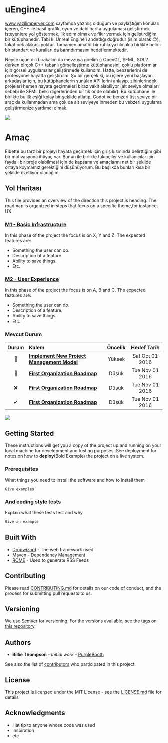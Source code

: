 # uEngine4

www.yazilimperver.com sayfamda yazmış olduğum ve paylaştığım konuları içeren, C++ ile basit grafik, oyun ve dahi harita uygulaması geliştirmek isteyenlere yol göstermek, ilk adım olmak ve fikir vermek için geliştirdiğim bir kütüphanedir. Tabi ki Unreal Engine'i andırdığı doğrudur (isim olarak 😊), fakat pek alakası yoktur. Tamamen amatör bir ruhla yazılmakla birlikte belirli bir standart ve kuralları da barındırmasını hedeflenmektedir.

Neyse üçün dili bırakalım da mevzuya girelim :) OpenGL, SFML, SDL2 derken birçok C++ tabanlı görselleştirme kütüphanesini, çoklu platformlar için görsel uygulamalar geliştirmede kullandım. Hatta, benzerlerini de profesyonel hayatta geliştirdim. Şu bir gerçek ki, bu işlere yeni başlayan arkadaşlar için, bu kütüphanelerin sunulan API'lerini anlayıp, zihinlerindeki projeleri hemen hayata geçirmeleri biraz vakit alabiliyor (alt seviye olmaları sebebi ile SFML belki diğerlerinden bir tık önde olabilir). Bu kütüphane ile birlikte bu ilk eşiği kolay bir şekilde atlatıp, Godot ve benzeri üst seviye bir araç da kullanmadan ama çok da alt seviyeye inmeden bu vebzeri uygulama geliştirmenize yardımcı olmak.

![](https://i.imgur.com/waxVImv.png)

# Amaç

Elbette bu tarz bir projeyi hayata geçirmek için giriş kısmında belirttiğim gibi bir motivasyona ihtiyaç var. Bunun ile birlikte takipçiler ve kullanıcılar için faydalı bir proje olabilmesi için de kapsamı ve amaçlarını net bir şekilde ortaya koymamız gerektiğini düşünüyorum. Bu başlıkda bunları kısa bir şekilde özetliyor olacağım. 

## Yol Haritası

This file provides an overview of the direction this project is heading. The roadmap is organized in steps that focus on a specific theme,for instance, UX.

### [M1 - Basic Infrastructure](https://github.com/Dovyski/template/milestone/1)

In this phase of the project the focus is on X, Y and Z. The expected features are:

- Something the user can do.
- Description of a feature.
- Ability to save things.
- Etc.

### [M2 - User Experience](https://github.com/Dovyski/template/milestone/2)

In this phase of the project the focus is on A, B and C. The expected features are:

- Something the user can do.
- Description of a feature.
- Ability to save things.
- Etc.

### Mevcut Durum

| Durum | Kalem | Öncelik | Hedef Tarih |
| :---: | :--- | :---: | :---: |
| 🚀 | **[Implement New Project Management Model](#implement-new-project-management-model)** | Yüksek | Sat Oct 01 2016 |
| 🚀 | **[First Organization Roadmap](#first-organization-roadmap)** | Düşük | Tue Nov 01 2016 |
| ❌ | **[First Organization Roadmap](#first-organization-roadmap)** | Düşük | Tue Nov 01 2016 |
| ✔  | **[First Organization Roadmap](#first-organization-roadmap)** | Düşük | Tue Nov 01 2016 |

![](https://i.imgur.com/waxVImv.png)

## Getting Started

These instructions will get you a copy of the project up and running on your local machine for development and testing purposes. See deployment for notes on how to **deploy**(Bold Example) the project on a live system.

### Prerequisites

What things you need to install the software and how to install them

```
Give examples
```

### And coding style tests

Explain what these tests test and why

```
Give an example
```

## Built With

* [Dropwizard](http://www.dropwizard.io/1.0.2/docs/) - The web framework used
* [Maven](https://maven.apache.org/) - Dependency Management
* [ROME](https://rometools.github.io/rome/) - Used to generate RSS Feeds

## Contributing

Please read [CONTRIBUTING.md](https://gist.github.com/PurpleBooth/b24679402957c63ec426) for details on our code of conduct, and the process for submitting pull requests to us.

## Versioning

We use [SemVer](http://semver.org/) for versioning. For the versions available, see the [tags on this repository](https://github.com/your/project/tags). 

## Authors

* **Billie Thompson** - *Initial work* - [PurpleBooth](https://github.com/PurpleBooth)

See also the list of [contributors](https://github.com/your/project/contributors) who participated in this project.

## License

This project is licensed under the MIT License - see the [LICENSE.md](LICENSE.md) file for details

## Acknowledgments

* Hat tip to anyone whose code was used
* Inspiration
* etc
